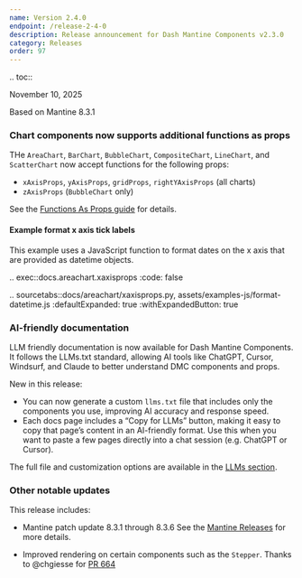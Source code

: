 ```yaml
---
name: Version 2.4.0
endpoint: /release-2-4-0
description: Release announcement for Dash Mantine Components v2.3.0
category: Releases
order: 97
---
```


.. toc::

November 10, 2025  

Based on Mantine 8.3.1

### Chart components now supports additional functions as props

THe `AreaChart`, `BarChart`, `BubbleChart`, `CompositeChart`, `LineChart`, and `ScatterChart` now  accept functions for the following props:

- `xAxisProps`, `yAxisProps`, `gridProps`, `rightYAxisProps` (all charts)
- `zAxisProps` (`BubbleChart` only)

See the [Functions As Props guide](/functions-as-props)  for details.


#### Example format x axis tick labels

This example uses a JavaScript function to format dates on the x axis that are provided as datetime objects.

.. exec::docs.areachart.xaxisprops
    :code: false


.. sourcetabs::docs/areachart/xaxisprops.py, assets/examples-js/format-datetime.js
    :defaultExpanded: true
    :withExpandedButton: true


### AI-friendly documentation

LLM friendly documentation is now available for Dash Mantine Components. It follows the LLMs.txt standard, allowing AI tools like ChatGPT, Cursor,
Windsurf, and Claude to better understand DMC components and props.

New in this release:

* You can now generate a custom `llms.txt` file that includes only the components you use, improving AI accuracy and response speed.
* Each docs page includes a “Copy for LLMs” button, making it easy to copy that page’s content in an AI-friendly format.  Use this when you want to paste a few pages directly into a chat session (e.g. ChatGPT or Cursor).

The full file and customization options are available in the [LLMs section](/llms).

### Other notable updates

This release includes:
- Mantine patch update 8.3.1 through 8.3.6  See the  [Mantine Releases](https://github.com/mantinedev/mantine/releases) for more details.

- Improved rendering on certain components such as the `Stepper`.  Thanks to @chgiesse for [PR 664](https://github.com/snehilvj/dash-mantine-components/pull/664)
